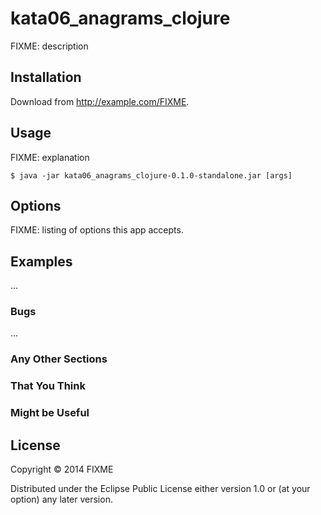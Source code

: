 # kata06_anagrams_clojure

FIXME: description

## Installation

Download from http://example.com/FIXME.

## Usage

FIXME: explanation

    $ java -jar kata06_anagrams_clojure-0.1.0-standalone.jar [args]

## Options

FIXME: listing of options this app accepts.

## Examples

...

### Bugs

...

### Any Other Sections
### That You Think
### Might be Useful

## License

Copyright © 2014 FIXME

Distributed under the Eclipse Public License either version 1.0 or (at
your option) any later version.
